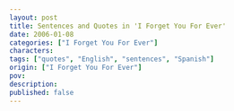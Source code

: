 ```yaml
---
layout: post
title: Sentences and Quotes in 'I Forget You For Ever'
date: 2006-01-08
categories: ["I Forget You For Ever"]
characters: 
tags: ["quotes", "English", "sentences", "Spanish"]
origin: ["I Forget You For Ever"]
pov: 
description: 
published: false
---
```

